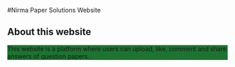 #Nirma Paper Solutions Website 

## About this website

<p style="background-color: #1c7430">
    This website is a platform where users can upload, like, comment and share answers of question papers.
</p>
